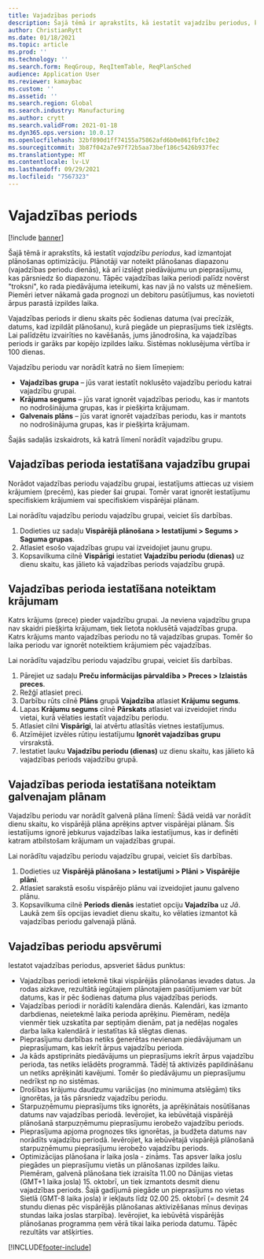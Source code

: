 ```yaml
---
title: Vajadzības periods
description: Šajā tēmā ir aprakstīts, kā iestatīt vajadzību periodus, kad izmantojat plānošanas optimizāciju. Vajadzības periods norāda plānošanas diapazonu un ierobežojumu.
author: ChristianRytt
ms.date: 01/18/2021
ms.topic: article
ms.prod: ''
ms.technology: ''
ms.search.form: ReqGroup, ReqItemTable, ReqPlanSched
audience: Application User
ms.reviewer: kamaybac
ms.custom: ''
ms.assetid: ''
ms.search.region: Global
ms.search.industry: Manufacturing
ms.author: crytt
ms.search.validFrom: 2021-01-18
ms.dyn365.ops.version: 10.0.17
ms.openlocfilehash: 32bf890d1ff74155a75862afd6b0e861fbfc10e2
ms.sourcegitcommit: 3b87f042a7e97f72b5aa73bef186c5426b937fec
ms.translationtype: MT
ms.contentlocale: lv-LV
ms.lasthandoff: 09/29/2021
ms.locfileid: "7567323"
---
```

# <a name="coverage-time-fences"></a>Vajadzības periods

[!include [banner](../../includes/banner.md)]

Šajā tēmā ir aprakstīts, kā iestatīt *vajadzību periodus*, kad izmantojat plānošanas optimizāciju. Plānotāji var noteikt plānošanas diapazonu (vajadzības periodu dienās), kā arī izslēgt piedāvājumu un pieprasījumu, kas pārsniedz šo diapazonu. Tāpēc vajadzības laika periodi palīdz novērst "troksni", ko rada piedāvājuma ieteikumi, kas nav jā no valsts uz mēnešiem. Piemēri ietver nākamā gada prognozi un debitoru pasūtījumus, kas novietoti ārpus parastā izpildes laika.

Vajadzības periods ir dienu skaits pēc šodienas datuma (vai precīzāk, datums, kad izpildāt plānošanu), kurā piegāde un pieprasījums tiek izslēgts. Lai palīdzētu izvairīties no kavēšanās, jums jānodrošina, ka vajadzības periods ir garāks par kopējo izpildes laiku. Sistēmas noklusējuma vērtība ir 100 dienas.

Vajadzību periodu var norādīt katrā no šiem līmeņiem:

- **Vajadzības grupa** – jūs varat iestatīt noklusēto vajadzību periodu katrai vajadzību grupai.
- **Krājuma segums** – jūs varat ignorēt vajadzības periodu, kas ir mantots no nodrošinājuma grupas, kas ir piešķirta krājumam.
- **Galvenais plāns** – jūs varat ignorēt vajadzības periodu, kas ir mantots no nodrošinājuma grupas, kas ir piešķirta krājumam.

Šajās sadaļās izskaidrots, kā katrā līmenī norādīt vajadzību grupu.

## <a name="set-a-coverage-time-fence-for-a-coverage-group"></a>Vajadzības perioda iestatīšana vajadzību grupai

Norādot vajadzības periodu vajadzību grupai, iestatījums attiecas uz visiem krājumiem (precēm), kas pieder šai grupai. Tomēr varat ignorēt iestatījumu specifiskiem krājumiem vai specifiskiem vispārējai plānam.

Lai norādītu vajadzību periodu vajadzību grupai, veiciet šīs darbības.

1. Dodieties uz sadaļu **Vispārējā plānošana \> Iestatījumi \> Segums \> Saguma grupas**.
1. Atlasiet esošo vajadzības grupu vai izveidojiet jaunu grupu.
1. Kopsavilkuma cilnē **Vispārīgi** iestatiet **Vajadzību periodu (dienas)** uz dienu skaitu, kas jālieto kā vajadzības periods vajadzību grupā.

## <a name="set-a-coverage-time-fence-for-a-specific-item"></a>Vajadzības perioda iestatīšana noteiktam krājumam

Katrs krājums (prece) pieder vajadzību grupai. Ja neviena vajadzību grupa nav skaidri piešķirta krājumam, tiek lietota noklusētā vajadzības grupa. Katrs krājums manto vajadzības periodu no tā vajadzības grupas. Tomēr šo laika periodu var ignorēt noteiktiem krājumiem pēc vajadzības.

Lai norādītu vajadzību periodu vajadzību grupai, veiciet šīs darbības.

1. Pārejiet uz sadaļu **Preču informācijas pārvaldība \> Preces \> Izlaistās preces**.
1. Režģī atlasiet preci.
1. Darbību rūts cilnē **Plāns** grupā **Vajadzība** atlasiet **Krājumu segums**.
1. Lapas **Krājumu segums** cilnē **Pārskats** atlasiet vai izveidojiet rindu vietai, kurā vēlaties iestatīt vajadzību periodu.
1. Atlasiet cilni **Vispārīgi**, lai atvērtu atlasītās vietnes iestatījumus.
1. Atzīmējiet izvēles rūtiņu iestatījumu **Ignorēt vajadzības grupu** virsrakstā.
1. Iestatiet lauku **Vajadzību periodu (dienas)** uz dienu skaitu, kas jālieto kā vajadzības periods vajadzību grupā.

## <a name="set-a-coverage-time-fence-for-a-specific-master-plan"></a>Vajadzības perioda iestatīšana noteiktam galvenajam plānam

Vajadzību periodu var norādīt galvenā plāna līmenī: Šādā veidā var norādīt dienu skaitu, ko vispārējā plāna aprēķins aptver vispārējai plānam. Šis iestatījums ignorē jebkurus vajadzības laika iestatījumus, kas ir definēti katram atbilstošam krājumam un vajadzības grupai.

Lai norādītu vajadzību periodu vajadzību grupai, veiciet šīs darbības.

1. Dodieties uz **Vispārējā plānošana \> Iestatījumi \> Plāni \> Vispārējie plāni**.
1. Atlasiet sarakstā esošu vispārējo plānu vai izveidojiet jaunu galveno plānu.
1. Kopsavilkuma cilnē **Periods dienās** iestatiet opciju **Vajadzība** uz *Jā*. Laukā zem šīs opcijas ievadiet dienu skaitu, ko vēlaties izmantot kā vajadzības periodu galvenajā plānā.

## <a name="considerations-for-coverage-time-fences"></a>Vajadzības periodu apsvērumi

Iestatot vajadzības periodus, apsveriet šādus punktus:

- Vajadzības periodi ietekmē tikai vispārējās plānošanas ievades datus. Ja rodas aizkave, rezultātā iegūtajiem plānotajiem pasūtījumiem var būt datums, kas ir pēc šodienas datuma plus vajadzības periods.
- Vajadzības periodi ir norādīti kalendāra dienās. Kalendāri, kas izmanto darbdienas, neietekmē laika perioda aprēķinu. Piemēram, nedēļa vienmēr tiek uzskatīta par septiņām dienām, pat ja nedēļas nogales darba laika kalendārā ir iestatītas kā slēgtas dienas.
- Pieprasījumu darbības netiks ģenerētas nevienam piedāvājumam un pieprasījumam, kas iekrīt ārpus vajadzību perioda.
- Ja kāds apstiprināts piedāvājums un pieprasījums iekrīt ārpus vajadzību perioda, tas netiks ielādēts programmā. Tādēļ tā aktivizēs papildināšanu un netiks aprēķināti kavējumi. Tomēr šo piedāvājumu un pieprasījumu nedrīkst np no sistēmas.
- Drošības krājumu daudzumu variācijas (no minimuma atslēgām) tiks ignorētas, ja tās pārsniedz vajadzību periodu.
- Starpuzņēmumu pieprasījums tiks ignorēts, ja aprēķinātais nosūtīšanas datums nav vajadzības periodā. Ievērojiet, ka iebūvētajā vispārējā plānošanā starpuzņēmumu pieprasījumu ierobežo vajadzību periods.
- Pieprasījuma apjoma prognozes tiks ignorētas, ja budžeta datums nav norādīts vajadzību periodā. Ievērojiet, ka iebūvētajā vispārējā plānošanā starpuzņēmumu pieprasījumu ierobežo vajadzību periods.
- Optimizācijas plānošana ir laika josla - zināms. Tas apsver laika joslu piegādes un pieprasījumu vietās un plānošanas izpildes laiku. Piemēram, galvenā plānošana tiek izraisīta 11.00 no Dānijas vietas (GMT+1 laika josla) 15. oktobrī, un tiek izmantots desmit dienu vajadzības periods. Šajā gadījumā piegāde un pieprasījums no vietas Sietlā (GMT-8 laika josla) ir iekļauts līdz 02.00 25. oktobrī (= desmit 24 stundu dienas pēc vispārējās plānošanas aktivizēšanas mīnus deviņas stundas laika joslas starpība). Ievērojiet, ka iebūvētā vispārējās plānošanas programma ņem vērā tikai laika perioda datumu. Tāpēc rezultāts var atšķirties.


[!INCLUDE[footer-include](../../../includes/footer-banner.md)]